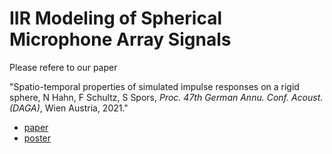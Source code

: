 # IIR Modeling of Spherical Microphone Array Signals

Please refere to our paper

"Spatio-temporal properties of simulated impulse responses on a rigid sphere,
N Hahn, F Schultz, S Spors, _Proc. 47th German Annu. Conf. Acoust.(DAGA)_, Wien Austria, 2021."

* [paper](https://www.researchgate.net/profile/Nara-Hahn/publication/355164628_Spatio-temporal_Properties_of_Simulated_Impulse_Responses_on_a_Rigid_Sphere/links/6161c2e6e7993f536cb14fef/Spatio-temporal-Properties-of-Simulated-Impulse-Responses-on-a-Rigid-Sphere.pdf)
* [poster](https://www.researchgate.net/publication/355164633_Hahn_etal_2021DAGA_posterpdf)
